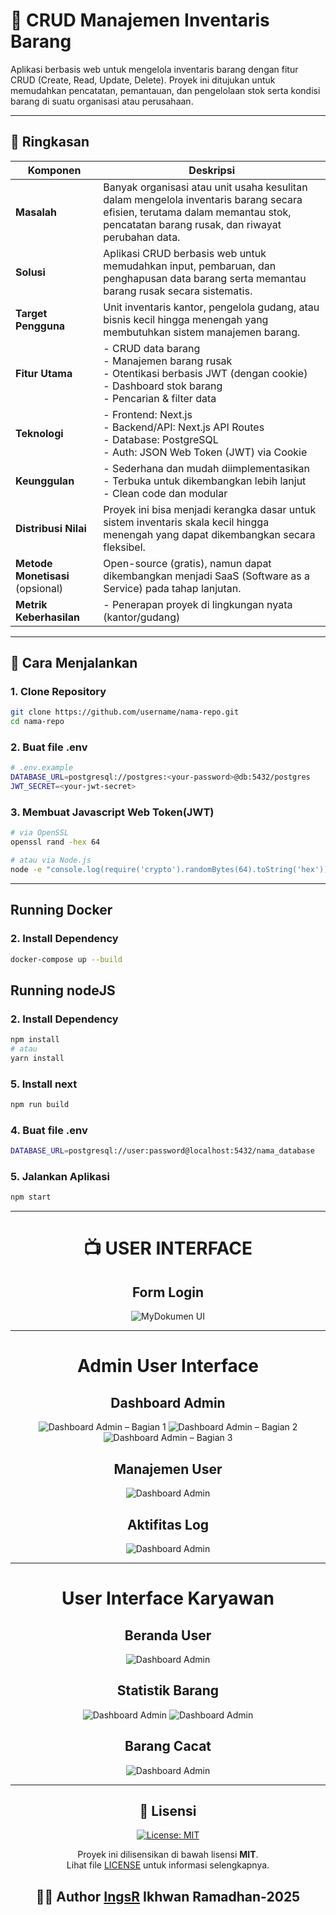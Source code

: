 # 🧾 CRUD Manajemen Inventaris Barang

Aplikasi berbasis web untuk mengelola inventaris barang dengan fitur CRUD (Create, Read, Update, Delete). Proyek ini ditujukan untuk memudahkan pencatatan, pemantauan, dan pengelolaan stok serta kondisi barang di suatu organisasi atau perusahaan.

---

## 🧠 Ringkasan

| Komponen                         | Deskripsi                                                                                                                                                                        |
| -------------------------------- | -------------------------------------------------------------------------------------------------------------------------------------------------------------------------------- |
| **Masalah**                      | Banyak organisasi atau unit usaha kesulitan dalam mengelola inventaris barang secara efisien, terutama dalam memantau stok, pencatatan barang rusak, dan riwayat perubahan data. |
| **Solusi**                       | Aplikasi CRUD berbasis web untuk memudahkan input, pembaruan, dan penghapusan data barang serta memantau barang rusak secara sistematis.                                         |
| **Target Pengguna**              | Unit inventaris kantor, pengelola gudang, atau bisnis kecil hingga menengah yang membutuhkan sistem manajemen barang.                                                            |
| **Fitur Utama**                  | - CRUD data barang <br> - Manajemen barang rusak <br> - Otentikasi berbasis JWT (dengan cookie) <br> - Dashboard stok barang <br> - Pencarian & filter data                      |
| **Teknologi**                    | - Frontend: Next.js <br> - Backend/API: Next.js API Routes <br> - Database: PostgreSQL <br> - Auth: JSON Web Token (JWT) via Cookie                                              |
| **Keunggulan**                   | - Sederhana dan mudah diimplementasikan <br> - Terbuka untuk dikembangkan lebih lanjut <br> - Clean code dan modular                                                             |
| **Distribusi Nilai**             | Proyek ini bisa menjadi kerangka dasar untuk sistem inventaris skala kecil hingga menengah yang dapat dikembangkan secara fleksibel.                                             |
| **Metode Monetisasi** (opsional) | Open-source (gratis), namun dapat dikembangkan menjadi SaaS (Software as a Service) pada tahap lanjutan.                                                                         |
| **Metrik Keberhasilan**          | - Penerapan proyek di lingkungan nyata (kantor/gudang)                                                                                                                           |

---

## 🚀 Cara Menjalankan

### 1. Clone Repository

```bash
git clone https://github.com/username/nama-repo.git
cd nama-repo
```

### 2. Buat file .env

```bash
# .env.example
DATABASE_URL=postgresql://postgres:<your-password>@db:5432/postgres
JWT_SECRET=<your-jwt-secret>
```

### 3. Membuat Javascript Web Token(JWT)

```bash
# via OpenSSL
openssl rand -hex 64

# atau via Node.js
node -e "console.log(require('crypto').randomBytes(64).toString('hex'))"
```

---

## Running Docker

### 2. Install Dependency

```bash
docker-compose up --build
```

## Running nodeJS

### 2. Install Dependency

```bash
npm install
# atau
yarn install
```

### 5. Install next

```bash
npm run build
```

### 4. Buat file .env

```bash
DATABASE_URL=postgresql://user:password@localhost:5432/nama_database
```

### 5. Jalankan Aplikasi

```bash
npm start
```

---

<div align="center">
  <h1> 📺 USER INTERFACE</h1>
<h2 align="center"><strong>Form Login</strong></h2>

![MyDokumen UI](./Ui_Preview/FormLogin.png)

---

<h1 align="center"><strong>Admin User Interface</strong></h1>
<h2 align="center"><strong>Dashboard Admin</strong></h2>

![Dashboard Admin – Bagian 1](./Ui_Preview/dasboard_admin1.png)
![Dashboard Admin – Bagian 2](./Ui_Preview/dasboard-admin2.png)
![Dashboard Admin – Bagian 3](./Ui_Preview/dasboard-admin3.png)

<h2 align="center"><strong>Manajemen User</strong></h2>

![Dashboard Admin](./Ui_Preview/manajmen-user.png)

<h2 align="center"><strong>Aktifitas Log</strong></h2>

![Dashboard Admin](./Ui_Preview/log-aktifitas.png)

---

<h1 align="center"><strong>User Interface Karyawan</strong></h1>
<h2 align="center"><strong>Beranda User</strong></h2>

![Dashboard Admin](./Ui_Preview/Beranda-user.png)

<h2 align="center"><strong>Statistik Barang</strong></h2>

![Dashboard Admin](./Ui_Preview/statistik-user.png)
![Dashboard Admin](./Ui_Preview/statistik-user2.png)

<h2 align="center"><strong>Barang Cacat</strong></h2>

![Dashboard Admin](./Ui_Preview/brg-cacat.png)

---

## 📝 Lisensi

<div align="center">
  <a href="./LICENSE">
    <img src="https://img.shields.io/badge/License-MIT-blue.svg" alt="License: MIT" />
  </a>
  
  Proyek ini dilisensikan di bawah lisensi **MIT**.  
  Lihat file [LICENSE](./LICENSE) untuk informasi selengkapnya.
</div>

## 👨‍💻 Author [IngsR](https://github.com/IngsR) Ikhwan Ramadhan-2025

## </div>
